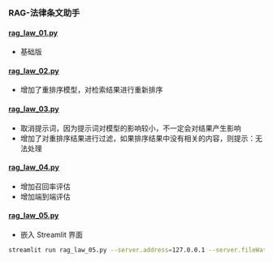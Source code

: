 ### RAG-法律条文助手

#### [rag_law_01.py](rag_law_01.py)

- 基础版

#### [rag_law_02.py](rag_law_02.py)

- 增加了重排序模型，对检索结果进行重新排序

#### [rag_law_03.py](rag_law_03.py)

- 取消提示词，因为提示词对模型的影响较小，不一定会对结果产生影响
- 增加了对重排序结果进行过滤，如果排序结果中没有相关的内容，则提示：无法处理

#### [rag_law_04.py](rag_law_04.py)

- 增加召回率评估
- 增加端到端评估

#### [rag_law_05.py](rag_law_05.py)

- 嵌入 Streamlit 界面

```bash
streamlit run rag_law_05.py --server.address=127.0.0.1 --server.fileWatcherType=none
```